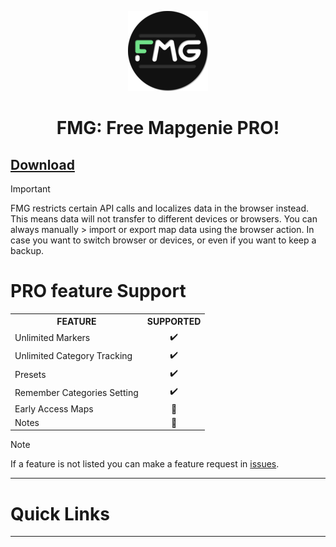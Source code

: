 <p align="center">
  <img src="./src/icons/fmg-icon-128.png" />
  <h1 align="center">FMG: Free Mapgenie PRO!</h1>
</p>

## [Download](https://github.com/V1P3R-FMG/free-map-genie/releases)

> [!IMPORTANT]
> FMG restricts certain API calls and localizes data in the browser instead.
> This means data will not transfer to different devices or browsers. You can always manually > 
> import or export map data using the browser action.
> In case you want to switch browser or devices, or even if you want to keep a backup.

<h1>PRO feature Support</h1>
<table>
	<tr>
		<th>FEATURE</th>
		<th>SUPPORTED</th>
	</tr>
	<tr>
		<td>Unlimited Markers</td>
		<td align="center">✔️</td>
	</tr>
	<tr>
		<td>Unlimited Category Tracking</td>
		<td align="center">✔️</td>
	</tr>
	<tr>
		<td>Presets</td>
		<td align="center">✔️</td>
	</tr>
	<tr>
		<td>Remember Categories Setting</td>
		<td align="center">✔️</td>
	</tr>
	<tr>
		<td>Early Access Maps</td>
		<td align="center">🚧</td>
	</tr>
	<tr>
		<td>Notes</td>
		<td align="center">🚧</td>
	</tr>
</table>

> [!NOTE]
> If a feature is not listed you can make a feature request in [issues](https://github.com/V1P3R-FMG/free-map-genie/issues).

<hr/>
<h1>Quick Links</h1>
<ul>
	<!-- TODO add tutorials and links to it -->
</ul>

<hr/>
